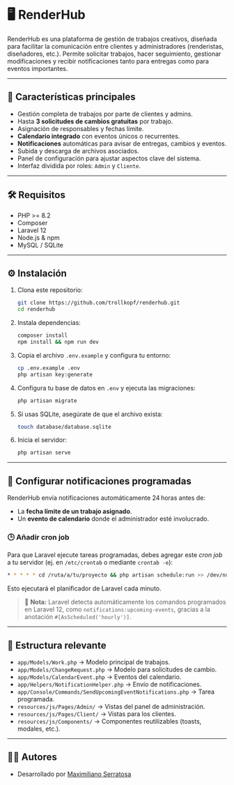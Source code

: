 # 🖥️ RenderHub

RenderHub es una plataforma de gestión de trabajos creativos, diseñada para facilitar la comunicación entre clientes y administradores (renderistas, diseñadores, etc.). Permite solicitar trabajos, hacer seguimiento, gestionar modificaciones y recibir notificaciones tanto para entregas como para eventos importantes.

---

## 🚀 Características principales

- Gestión completa de trabajos por parte de clientes y admins.
- Hasta **3 solicitudes de cambios gratuitas** por trabajo.
- Asignación de responsables y fechas límite.
- **Calendario integrado** con eventos únicos o recurrentes.
- **Notificaciones** automáticas para avisar de entregas, cambios y eventos.
- Subida y descarga de archivos asociados.
- Panel de configuración para ajustar aspectos clave del sistema.
- Interfaz dividida por roles: `Admin` y `Cliente`.

---

## 🛠️ Requisitos

- PHP >= 8.2
- Composer
- Laravel 12
- Node.js & npm
- MySQL / SQLite

---

## ⚙️ Instalación

1. Clona este repositorio:
   ```bash
   git clone https://github.com/trollkopf/renderhub.git
   cd renderhub
   ```

2. Instala dependencias:
   ```bash
   composer install
   npm install && npm run dev
   ```

3. Copia el archivo `.env.example` y configura tu entorno:
   ```bash
   cp .env.example .env
   php artisan key:generate
   ```

4. Configura tu base de datos en `.env` y ejecuta las migraciones:
   ```bash
   php artisan migrate
   ```

5. Si usas SQLite, asegúrate de que el archivo exista:
   ```bash
   touch database/database.sqlite
   ```

6. Inicia el servidor:
   ```bash
   php artisan serve
   ```

---

## 🔔 Configurar notificaciones programadas

RenderHub envía notificaciones automáticamente 24 horas antes de:

- La **fecha límite de un trabajo asignado**.
- Un **evento de calendario** donde el administrador esté involucrado.

### 🕒 Añadir cron job

Para que Laravel ejecute tareas programadas, debes agregar este *cron job* a tu servidor (ej. en `/etc/crontab` o mediante `crontab -e`):

```bash
* * * * * cd /ruta/a/tu/proyecto && php artisan schedule:run >> /dev/null 2>&1
```

Esto ejecutará el planificador de Laravel cada minuto.

> 🧠 **Nota:** Laravel detecta automáticamente los comandos programados en Laravel 12, como `notifications:upcoming-events`, gracias a la anotación `#[AsScheduled('hourly')]`.

---

## 📁 Estructura relevante

- `app/Models/Work.php` → Modelo principal de trabajos.
- `app/Models/ChangeRequest.php` → Modelo para solicitudes de cambio.
- `app/Models/CalendarEvent.php` → Eventos del calendario.
- `app/Helpers/NotificationHelper.php` → Envío de notificaciones.
- `app/Console/Commands/SendUpcomingEventNotifications.php` → Tarea programada.
- `resources/js/Pages/Admin/` → Vistas del panel de administración.
- `resources/js/Pages/Client/` → Vistas para los clientes.
- `resources/js/Components/` → Componentes reutilizables (toasts, modales, etc.).

---

## 🧑‍💻 Autores

- Desarrollado por [Maximiliano Serratosa](https://maxserratosa.es)
